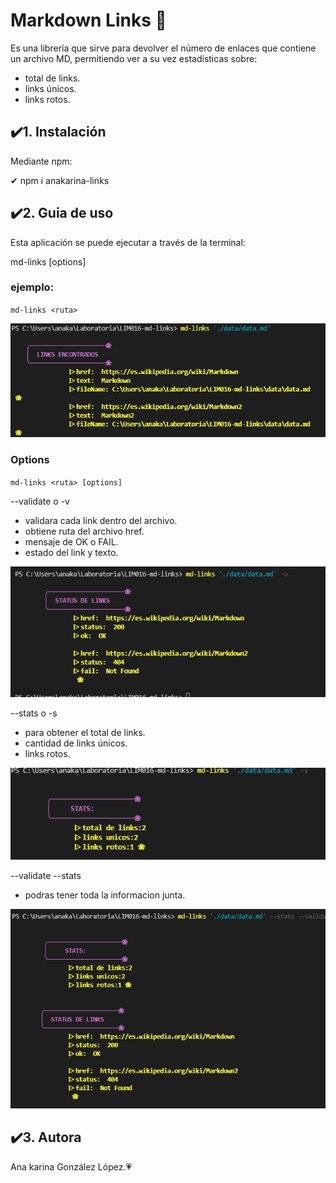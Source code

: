 # Markdown Links &#127800;
Es una librería que sirve para devolver el número de enlaces que contiene un archivo MD, permitiendo ver a su vez  estadísticas sobre:

- total de links.
- links únicos. 
- links rotos.


## ✔️1. Instalación
Mediante npm:

 &#10004; npm i anakarina-links

## ✔️2. Guia de uso

Esta aplicación se puede ejecutar a través de la terminal:

md-links <path-to-file> [options]

### ejemplo:

`md-links <ruta>` 

![md-links](imagenes/mdlinks_1.png)

### Options

`md-links <ruta> [options]`

--validate o -v

 - validara cada link dentro del archivo.
 - obtiene ruta del archivo href.  
 - mensaje de OK o FAIL. 
 - estado del link y texto.

 ![md-links-status](imagenes/status-de-links.png)

 --stats o -s

 - para obtener el total de links. 
 - cantidad de links únicos. 
 - links rotos.

 
 ![md-links-stats](imagenes/stats.png)

 --validate --stats 

 - podras tener toda la informacion junta.

 ![md-links-v&s](imagenes/mdlinks_2.png)

## ✔️3. Autora

Ana karina González López.&#128151;




